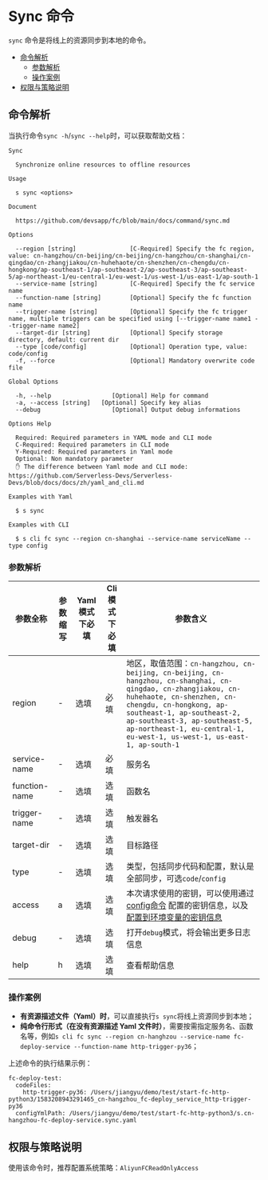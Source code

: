 # Sync 命令

`sync` 命令是将线上的资源同步到本地的命令。

- [命令解析](#命令解析)
  - [参数解析](#参数解析)
  - [操作案例](#操作案例)
- [权限与策略说明](#权限与策略说明)

## 命令解析

当执行命令`sync -h`/`sync --help`时，可以获取帮助文档：

```shell script
Sync

  Synchronize online resources to offline resources 

Usage

  s sync <options>  

Document
  
  https://github.com/devsapp/fc/blob/main/docs/command/sync.md                  

Options
 
  --region [string]               [C-Required] Specify the fc region, value: cn-hangzhou/cn-beijing/cn-beijing/cn-hangzhou/cn-shanghai/cn-qingdao/cn-zhangjiakou/cn-huhehaote/cn-shenzhen/cn-chengdu/cn-hongkong/ap-southeast-1/ap-southeast-2/ap-southeast-3/ap-southeast-5/ap-northeast-1/eu-central-1/eu-west-1/us-west-1/us-east-1/ap-south-1  
  --service-name [string]         [C-Required] Specify the fc service name  
  --function-name [string]        [Optional] Specify the fc function name   
  --trigger-name [string]         [Optional] Specify the fc trigger name, multiple triggers can be specified using [--trigger-name name1 --trigger-name name2]                                                        
  --target-dir [string]           [Optional] Specify storage directory, default: current dir                                
  --type [code/config]            [Optional] Operation type, value: code/config
  -f, --force                     [Optional] Mandatory overwrite code file                                  

Global Options

  -h, --help                 [Optional] Help for command          
  -a, --access [string]   [Optional] Specify key alias         
  --debug                    [Optional] Output debug informations            

Options Help

  Required: Required parameters in YAML mode and CLI mode
  C-Required: Required parameters in CLI mode
  Y-Required: Required parameters in Yaml mode
  Optional: Non mandatory parameter
  ✋ The difference between Yaml mode and CLI mode: https://github.com/Serverless-Devs/Serverless-Devs/blob/docs/docs/zh/yaml_and_cli.md

Examples with Yaml

  $ s sync                                                                                  

Examples with CLI

  $ s cli fc sync --region cn-shanghai --service-name serviceName --type config 
```

### 参数解析

| 参数全称      | 参数缩写 | Yaml模式下必填 | Cli模式下必填 | 参数含义                                                     |
| ------------- | -------- | -------------- | ------------- | ------------------------------------------------------------ |
| region        | -        | 选填           | 必填          | 地区，取值范围：`cn-hangzhou, cn-beijing, cn-beijing, cn-hangzhou, cn-shanghai, cn-qingdao, cn-zhangjiakou, cn-huhehaote, cn-shenzhen, cn-chengdu, cn-hongkong, ap-southeast-1, ap-southeast-2, ap-southeast-3, ap-southeast-5, ap-northeast-1, eu-central-1, eu-west-1, us-west-1, us-east-1, ap-south-1` |
| service-name  | -        | 选填           | 必填          | 服务名                                                       |
| function-name | -        | 选填           | 选填          | 函数名                                                       |
| trigger-name  | -        | 选填           | 选填          | 触发器名                                                     |
| target-dir    | -        | 选填           | 选填          | 目标路径                                                     |
| type          | -        | 选填           | 选填          | 类型，包括同步代码和配置，默认是全部同步，可选`code`/`config` |
| access        | a        | 选填           | 选填          | 本次请求使用的密钥，可以使用通过[config命令](https://github.com/Serverless-Devs/Serverless-Devs/tree/master/docs/zh/command/config.md#config-add-命令) 配置的密钥信息，以及[配置到环境变量的密钥信息](https://github.com/Serverless-Devs/Serverless-Devs/tree/master/docs/zh/command/config.md#通过环境变量配置密钥信息) |
| debug         | -        | 选填           | 选填          | 打开`debug`模式，将会输出更多日志信息                        |
| help          | h        | 选填           | 选填          | 查看帮助信息                                                 |

### 操作案例

- **有资源描述文件（Yaml）时**，可以直接执行`s sync`将线上资源同步到本地；
- **纯命令行形式（在没有资源描述 Yaml 文件时）**，需要按需指定服务名、函数名等，例如`s cli fc sync --region cn-hanghzou --service-name fc-deploy-service --function-name http-trigger-py36`；

上述命令的执行结果示例：

```text
fc-deploy-test: 
  codeFiles:  
  	http-trigger-py36: /Users/jiangyu/demo/test/start-fc-http-python3/1583208943291465_cn-hangzhou_fc-deploy_service_http-trigger-py36
  configYmlPath: /Users/jiangyu/demo/test/start-fc-http-python3/s.cn-hangzhou-fc-deploy-service.sync.yaml
```

## 权限与策略说明

使用该命令时，推荐配置系统策略：`AliyunFCReadOnlyAccess`
